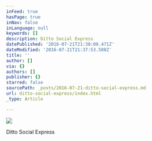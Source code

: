```yaml
---
inFeed: true
hasPage: true
inNav: false
inLanguage: null
keywords: []
description: Ditto Social Express
datePublished: '2016-07-21T21:38:00.471Z'
dateModified: '2016-07-21T21:37:53.508Z'
title: ''
author: []
via: {}
authors: []
publisher: {}
starred: false
sourcePath: _posts/2016-07-21-ditto-social-express.md
url: ditto-social-express/index.html
_type: Article

---
```

![](https://the-grid-user-content.s3-us-west-2.amazonaws.com/30c1749f-885f-4450-b81f-1f2faebe7aae.png)

Ditto Social Express